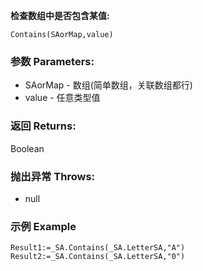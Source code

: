 **检查数组中是否包含某值:**

```autohotkey
Contains(SAorMap,value)
```

### 参数 Parameters: 

- SAorMap - 数组(简单数组，关联数组都行)
- value - 任意类型值

### 返回 Returns: 
Boolean
### 抛出异常 Throws: 
- null
### 示例 Example
```autohotkey
Result1:=_SA.Contains(_SA.LetterSA,"A")
Result2:=_SA.Contains(_SA.LetterSA,"0")
```